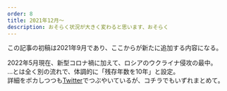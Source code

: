 ```yaml
---
order: 8
title: 2021年12月〜
description: おそらく状況が大きく変わると思います、おそらく
---
```


この記事の初稿は2021年9月であり、ここからが新たに追加する内容になる。

2022年5月現在、新型コロナ禍に加えて、ロシアのウクライナ侵攻の最中。  
…とは全く別の流れで、体調的に「残存年数を10年」と設定。  
詳細をボカしつつも[Twitter](https://twitter.com/dollplayer2501)でつぶやいているが、コチラでもいずれまとめて。
